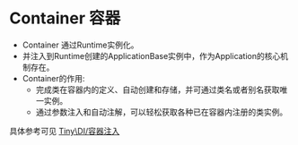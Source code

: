 Container 容器
====

* Container 通过Runtime实例化。
* 并注入到Runtime创建的ApplicationBase实例中，作为Application的核心机制存在。
* Container的作用:
    * 完成类在容器内的定义、自动创建和存储，并可通过类名或者别名获取唯一实例。
    * 通过参数注入和自动注解，可以轻松获取各种已在容器内注册的类实例。

具体参考可见 [Tiny\DI/容器注入](https://github.com/tinyphporg/tinyphp-docs/blob/master/docs/lib/di.md)
